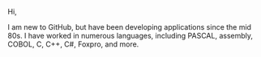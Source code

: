 Hi,

I am new to GitHub, but have been developing applications since the mid 80s.  I have worked in numerous languages, including PASCAL, assembly, COBOL, C, C++, C#, Foxpro, and more.
